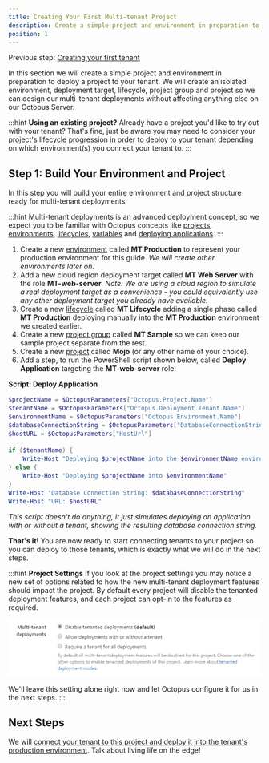 ```yaml
---
title: Creating Your First Multi-tenant Project
description: Create a simple project and environment in preparation to deploy a project to your tenant.
position: 1
---
```


Previous step: [Creating your first tenant](/docs/deployment-patterns/multi-tenant-deployments/multi-tenant-deployment-guide/creating-your-first-tenant.md)

In this section we will create a simple project and environment in preparation to deploy a project to your tenant. We will create an isolated environment, deployment target, lifecycle, project group and project so we can design our multi-tenant deployments without affecting anything else on our Octopus Server.

:::hint
**Using an existing project?**
Already have a project you'd like to try out with your tenant? That's fine, just be aware you may need to consider your project's lifecycle progression in order to deploy to your tenant depending on which environment(s) you connect your tenant to.
:::

## Step 1: Build Your Environment and Project 

In this step you will build your entire environment and project structure ready for multi-tenant deployments.

:::hint
Multi-tenant deployments is an advanced deployment concept, so we expect you to be familiar with Octopus concepts like [projects](/docs/deployment-process/projects/index.md), [environments](/docs/infrastructure/environments/index.md), [lifecycles](/docs/deployment-process/lifecycles/index.md), [variables](/docs/deployment-process/variables/index.md) and [deploying applications](/docs/deployment-examples/index.md).
:::

1. Create a new [environment](/docs/infrastructure/environments/index.md) called **MT Production** to represent your production environment for this guide. *We will create other environments later on.*
2. Add a new cloud region deployment target called **MT Web Server** with the role **MT-web-server**.
   *Note: We are using a cloud region to simulate a real deployment target as a convenience - you could equivalently use any other deployment target you already have available.*
3. Create a new [lifecycle](/docs/deployment-process/lifecycles/index.md) called **MT Lifecycle** adding a single phase called **MT Production** deploying manually into the **MT Production** environment we created earlier.
4. Create a new [project group](/docs/deployment-process/projects/index.md) called **MT Sample** so we can keep our sample project separate from the rest.
5. Create a new [project](/docs/deployment-process/projects/index.md) called **Mojo** (or any other name of your choice).
6. Add a step, to run the PowerShell script shown below, called **Deploy Application** targeting the **MT-web-server** role:

**Script: Deploy Application**

```powershell
$projectName = $OctopusParameters["Octopus.Project.Name"]
$tenantName = $OctopusParameters["Octopus.Deployment.Tenant.Name"]
$environmentName = $OctopusParameters["Octopus.Environment.Name"]
$databaseConnectionString = $OctopusParameters["DatabaseConnectionString"]
$hostURL = $OctopusParameters["HostUrl"]

if ($tenantName) {
    Write-Host "Deploying $projectName into the $environmentName environment for $tenantName"
} else {
    Write-Host "Deploying $projectName into $environmentName"
}
Write-Host "Database Connection String: $databaseConnectionString"
Write-Host "URL: $hostURL"
```
*This script doesn't do anything, it just simulates deploying an application with or without a tenant, showing the resulting database connection string.*

**That's it!** You are now ready to start connecting tenants to your project so you can deploy to those tenants, which is exactly what we will do in the next steps.

:::hint
**Project Settings**
If you look at the project settings you may notice a new set of options related to how the new multi-tenant deployment features should impact the project. By default every project will disable the tenanted deployment features, and each project can opt-in to the features as required.

![](/docs/images/5669300/5865692.png)

We'll leave this setting alone right now and let Octopus configure it for us in the next steps.
:::

## Next Steps

We will [connect your tenant to this project and deploy it into the tenant's production environment](/docs/deployment-patterns/multi-tenant-deployments/multi-tenant-deployment-guide/deploying-a-simple-multi-tenant-project.md). Talk about living life on the edge!
